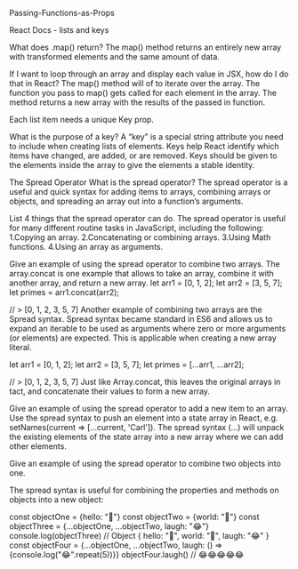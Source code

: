 Passing-Functions-as-Props

React Docs - lists and keys

What does .map() return? The map() method returns an entirely new array with transformed elements and the same amount of data.

If I want to loop through an array and display each value in JSX, how do I do that in React? The map() method will of to iterate over the array. The function you pass to map() gets called for each element in the array. The method returns a new array with the results of the passed in function.

Each list item needs a unique Key prop.

What is the purpose of a key? A “key” is a special string attribute you need to include when creating lists of elements. Keys help React identify which items have changed, are added, or are removed. Keys should be given to the elements inside the array to give the elements a stable identity.

The Spread Operator
What is the spread operator? The spread operator is a useful and quick syntax for adding items to arrays, combining arrays or objects, and spreading an array out into a function’s arguments.

List 4 things that the spread operator can do. The spread operator is useful for many different routine tasks in JavaScript, including the following: 1.Copying an array. 2.Concatenating or combining arrays. 3.Using Math functions. 4.Using an array as arguments.

Give an example of using the spread operator to combine two arrays. The array.concat is one example that allows to take an array, combine it with another array, and return a new array. let arr1 = [0, 1, 2]; let arr2 = [3, 5, 7]; let primes = arr1.concat(arr2);

// > [0, 1, 2, 3, 5, 7] Another example of combining two arrays are the Spread syntax. Spread syntax became standard in ES6 and allows us to expand an iterable to be used as arguments where zero or more arguments (or elements) are expected. This is applicable when creating a new array literal.

let arr1 = [0, 1, 2]; let arr2 = [3, 5, 7]; let primes = [...arr1, ...arr2];

// > [0, 1, 2, 3, 5, 7] Just like Array.concat, this leaves the original arrays in tact, and concatenate their values to form a new array.

Give an example of using the spread operator to add a new item to an array. Use the spread syntax to push an element into a state array in React, e.g. setNames(current => [...current, 'Carl']). The spread syntax (...) will unpack the existing elements of the state array into a new array where we can add other elements.

Give an example of using the spread operator to combine two objects into one.

The spread syntax is useful for combining the properties and methods on objects into a new object:

const objectOne = {hello: "🤪"} const objectTwo = {world: "🐻"} const objectThree = {...objectOne, ...objectTwo, laugh: "😂"} console.log(objectThree) // Object { hello: "🤪", world: "🐻", laugh: "😂" } const objectFour = {...objectOne, ...objectTwo, laugh: () => {console.log("😂".repeat(5))}} objectFour.laugh() // 😂😂😂😂😂